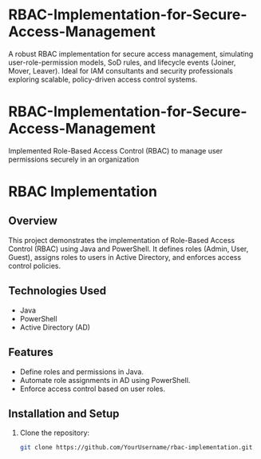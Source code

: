 # RBAC-Implementation-for-Secure-Access-Management
A robust RBAC implementation for secure access management, simulating user-role-permission models, SoD rules, and lifecycle events (Joiner, Mover, Leaver). Ideal for IAM consultants and security professionals exploring scalable, policy-driven access control systems.
# RBAC-Implementation-for-Secure-Access-Management
Implemented Role-Based Access Control (RBAC) to manage user permissions securely in an organization
# RBAC Implementation

## Overview
This project demonstrates the implementation of Role-Based Access Control (RBAC) using Java and PowerShell. It defines roles (Admin, User, Guest), assigns roles to users in Active Directory, and enforces access control policies.

## Technologies Used
- Java
- PowerShell
- Active Directory (AD)

## Features
- Define roles and permissions in Java.
- Automate role assignments in AD using PowerShell.
- Enforce access control based on user roles.

## Installation and Setup
1. Clone the repository:
   ```bash
   git clone https://github.com/YourUsername/rbac-implementation.git
